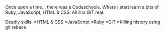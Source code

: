 Once upon a time... there was a Codeschoole. Where I start learn a bits of Ruby, JavaScript, HTML & CSS. All it is GIT real.

Deadly skills: 
*HTML & CSS
*JavaScript
*Ruby
*GIT
*Killing history using git rebase
